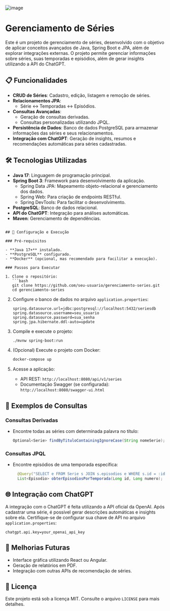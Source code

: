 ![image](https://github.com/user-attachments/assets/5280ac7e-122a-4e33-9948-7d8bb2282bd0)
# Gerenciamento de Séries

Este é um projeto de gerenciamento de séries, desenvolvido com o objetivo de aplicar conceitos avançados de Java, Spring Boot e JPA, além de explorar integrações externas. O projeto permite gerenciar informações sobre séries, suas temporadas e episódios, além de gerar insights utilizando a API do ChatGPT.

## 📋 Funcionalidades

- **CRUD de Séries**: Cadastro, edição, listagem e remoção de séries.
- **Relacionamentos JPA**:
  - Série ↔ Temporadas ↔ Episódios.
- **Consultas Avançadas**:
  - Geração de consultas derivadas.
  - Consultas personalizadas utilizando JPQL.
- **Persistência de Dados**: Banco de dados PostgreSQL para armazenar informações das séries e seus relacionamentos.
- **Integração com ChatGPT**: Geração de insights, resumos e recomendações automáticas para séries cadastradas.

## 🛠️ Tecnologias Utilizadas

- **Java 17**: Linguagem de programação principal.
- **Spring Boot 3**: Framework para desenvolvimento da aplicação.
  - Spring Data JPA: Mapeamento objeto-relacional e gerenciamento dos dados.
  - Spring Web: Para criação de endpoints RESTful.
  - Spring DevTools: Para facilitar o desenvolvimento.
- **PostgreSQL**: Banco de dados relacional.
- **API do ChatGPT**: Integração para análises automáticas.
- **Maven**: Gerenciamento de dependências.

```

## 🔧 Configuração e Execução

### Pré-requisitos

- **Java 17+** instalado.
- **PostgreSQL** configurado.
- **Docker** (opcional, mas recomendado para facilitar a execução).

### Passos para Executar

1. Clone o repositório:
   ```bash
   git clone https://github.com/seu-usuario/gerenciamento-series.git
   cd gerenciamento-series
   ```

2. Configure o banco de dados no arquivo `application.properties`:
   ```properties
   spring.datasource.url=jdbc:postgresql://localhost:5432/seriesdb
   spring.datasource.username=seu_usuario
   spring.datasource.password=sua_senha
   spring.jpa.hibernate.ddl-auto=update
   ```

3. Compile e execute o projeto:
   ```bash
   ./mvnw spring-boot:run
   ```

4. (Opcional) Execute o projeto com Docker:
   ```bash
   docker-compose up
   ```

5. Acesse a aplicação:
   - API REST: `http://localhost:8080/api/v1/series`
   - Documentação Swagger (se configurada): `http://localhost:8080/swagger-ui.html`

## 🫠 Exemplos de Consultas

### Consultas Derivadas
- Encontre todas as séries com determinada palavra no título:
  ```java
  Optional<Serie> findByTituloContainingIgnoreCase(String nomeSerie);
  ```

### Consultas JPQL
- Encontre episódios de uma temporada específica:
  ```java
    @Query("SELECT e FROM Serie s JOIN s.episodios e WHERE s.id = :id AND e.temporada = :numero")
    List<Episodio> obterEpisodiosPorTemporada(Long id, Long numero);
  ```

## 🌐 Integração com ChatGPT

A integração com o ChatGPT é feita utilizando a API oficial da OpenAI. Após cadastrar uma série, é possível gerar descrições automáticas e insights sobre ela. Certifique-se de configurar sua chave de API no arquivo `application.properties`:
```properties
chatgpt.api.key=your_openai_api_key
```

## 🚀 Melhorias Futuras

- Interface gráfica utilizando React ou Angular.
- Geração de relatórios em PDF.
- Integração com outras APIs de recomendação de séries.

## 📄 Licença

Este projeto está sob a licença MIT. Consulte o arquivo `LICENSE` para mais detalhes.

